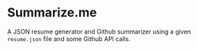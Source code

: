 Summarize.me
=============

A JSON resume generator and Github summarizer using a given `resume.json` file and some Github API calls.